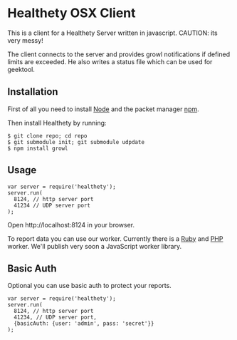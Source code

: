 # Healthety OSX Client

This is a client for a Healthety Server written in javascript. CAUTION: its very messy!

The client connects to the server and provides growl notifications if defined limits are exceeded. He also writes a status file which can be used for geektool.

## Installation

First of all you need to install [Node](https://github.com/joyent/node/wiki/Installation) and the packet manager [npm](https://github.com/isaacs/npm#readme).

Then install Healthety by running:

    $ git clone repo; cd repo
    $ git submodule init; git submodule udpdate
    $ npm install growl

## Usage

    var server = require('healthety');
    server.run(
      8124, // http server port
      41234 // UDP server port
    );

Open http://localhost:8124 in your browser.

To report data you can use our worker. Currently there is a [Ruby](https://github.com/healthety/ruby_worker) and [PHP](https://github.com/healthety/php_worker) worker. We'll publish very soon a JavaScript worker library.

## Basic Auth

Optional you can use basic auth to protect your reports.

    var server = require('healthety');
    server.run(
      8124, // http server port
      41234, // UDP server port,
      {basicAuth: {user: 'admin', pass: 'secret'}}
    );

